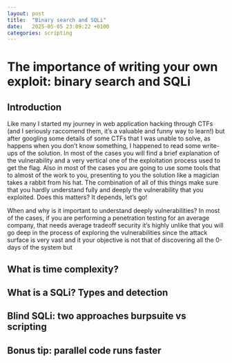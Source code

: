 ```yaml
---
layout: post
title:  "Binary search and SQLi"
date:   2025-05-05 23:09:22 +0100
categories: scripting
---
```


# The importance of writing your own exploit: binary search and SQLi

## Introduction

Like many I started my journey in web application hacking through CTFs (and I seriously raccomend them, it’s a valuable and funny way to learn!) but after googling some details of some CTFs that I was unable to solve, as happens when you don’t know something, I happened to read some write-ups of the solution.
In most of the cases you will find a brief explanation of the vulnerability and a very vertical one of the exploitation process used to get the flag.
Also in most of the cases you are going to use some tools that to almost of the work to you, presenting to you the solution like a magician takes a rabbit from his hat.
The combination of all of this things make sure that you hardly understand fully and deeply the vulnerability that you exploited.
Does this matters? It depends, let’s go!

When and why is it important to understand deeply vulnerabilities?
In most of the cases, if you are performing a penetration testing for an average company, that needs average tradeoff security it’s highly unlike that you will go deep in the process of exploring the vulnerabilities since the attack surface is very vast and it your objective is not that of discovering all the 0-days of the system but

## What is time complexity?

## What is a SQLi? Types and detection

## Blind SQLi: two approaches burpsuite vs scripting

## Bonus tip: parallel code runs faster
